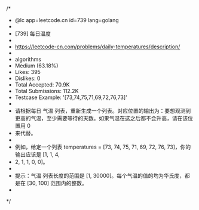 /*
 * @lc app=leetcode.cn id=739 lang=golang
 *
 * [739] 每日温度
 *
 * https://leetcode-cn.com/problems/daily-temperatures/description/
 *
 * algorithms
 * Medium (63.18%)
 * Likes:    395
 * Dislikes: 0
 * Total Accepted:    70.9K
 * Total Submissions: 112.2K
 * Testcase Example:  '[73,74,75,71,69,72,76,73]'
 *
 * 请根据每日 气温 列表，重新生成一个列表。对应位置的输出为：要想观测到更高的气温，至少需要等待的天数。如果气温在这之后都不会升高，请在该位置用 0
 * 来代替。
 * 
 * 例如，给定一个列表 temperatures = [73, 74, 75, 71, 69, 72, 76, 73]，你的输出应该是 [1, 1, 4,
 * 2, 1, 1, 0, 0]。
 * 
 * 提示：气温 列表长度的范围是 [1, 30000]。每个气温的值的均为华氏度，都是在 [30, 100] 范围内的整数。
 * 
 */